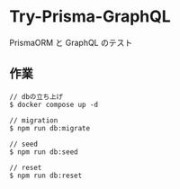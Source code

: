 # Try-Prisma-GraphQL

PrismaORM と GraphQL のテスト

## 作業

```shell
// dbの立ち上げ
$ docker compose up -d
```

```shell
// migration
$ npm run db:migrate

// seed
$ npm run db:seed

// reset
$ npm run db:reset
```
